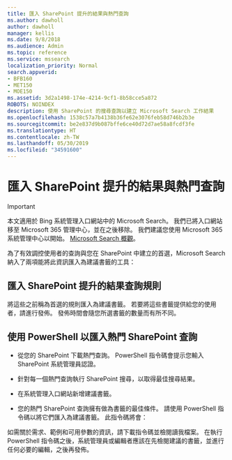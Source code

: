 ```yaml
---
title: 匯入 SharePoint 提升的結果與熱門查詢
ms.author: dawholl
author: dawholl
manager: kellis
ms.date: 9/8/2018
ms.audience: Admin
ms.topic: reference
ms.service: mssearch
localization_priority: Normal
search.appverid:
- BFB160
- MET150
- MOE150
ms.assetid: 3d2a1498-174e-4214-9cf1-8b58cce5a872
ROBOTS: NOINDEX
description: 使用 SharePoint 的搜尋查詢以建立 Microsoft Search 工作結果
ms.openlocfilehash: 1538c57a7b4138b36fe62e3076feb58d746b2b3e
ms.sourcegitcommit: be2e837d9b087bffe6ce40d72d7ae58a8fcdf3fe
ms.translationtype: HT
ms.contentlocale: zh-TW
ms.lasthandoff: 05/30/2019
ms.locfileid: "34591600"
---
```

# <a name="import-sharepoint-promoted-results-and-top-queries"></a>匯入 SharePoint 提升的結果與熱門查詢

> [!IMPORTANT]
> 本文適用於 Bing 系統管理入口網站中的 Microsoft Search。 我們已將入口網站移至 Microsoft 365 管理中心，並在之後移除。 我們建議您使用 Microsoft 365 系統管理中心以開始。 [Microsoft Search 概觀](overview-microsoft-search.md)。
    
為了有效調控使用者的查詢與您在 SharePoint 中建立的首選，Microsoft Search 納入了兩項能將此資訊匯入為建議書籤的工具： 
  
## <a name="import-sharepoint-promoted-result-query-rules"></a>匯入 SharePoint 提升的結果查詢規則

將這些之前稱為首選的規則匯入為建議書籤。 若要將這些書籤提供給您的使用者，請進行發佈。 發佈時間會隨您所選書籤的數量而有所不同。
  
## <a name="import-top-sharepoint-queries-using-powershell"></a>使用 PowerShell 以匯入熱門 SharePoint 查詢

- 從您的 SharePoint 下載熱門查詢。 PowerShell 指令碼會提示您輸入 SharePoint 系統管理員認證。
    
- 針對每一個熱門查詢執行 SharePoint 搜尋，以取得最佳搜尋結果。
    
- 在系統管理入口網站新增建議書籤。
    
- 您的熱門 SharePoint 查詢擁有做為書籤的最佳條件。 請使用 PowerShell 指令碼以將它們匯入為建議書籤。 此指令碼將會：
    
如需關於需求、範例和可用參數的資訊，請下載指令碼並檢閱讀我檔案。 在執行 PowerShell 指令碼之後，系統管理員或編輯者應該在先檢閱建議的書籤，並進行任何必要的編輯，之後再發佈。

  

